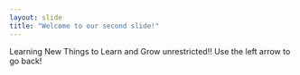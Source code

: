 ```yaml
---
layout: slide
title: "Welcome to our second slide!"
---
```

Learning New Things to Learn and Grow unrestricted!!
Use the left arrow to go back!
